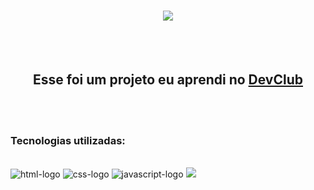 <h1 align="center">
  <img src="https://github.com/viniciuscruz11/pagina-inicial-Instagram/blob/main/img/insta-logo.png?raw=true">
</h1>
<br>
<br>

<h2 align="center">Esse foi um projeto eu aprendi no <a href="https://rodolfomori.com.br/devclub">DevClub</a></h2>

<br>
<br>

<h3>Tecnologias utilizadas:</h3>
<br>

<img src="https://img.shields.io/badge/HTML5-E34F26?style=for-the-badge&logo=html5&logoColor=white" alt="html-logo"/>
<img src="https://img.shields.io/badge/CSS3-1572B6?style=for-the-badge&logo=css3&logoColor=white" alt="css-logo"/>
<img src="https://img.shields.io/badge/JavaScript-F7DF1E?style=for-the-badge&logo=javascript&logoColor=black" alt="javascript-logo"/>

<img src="https://github.com/viniciuscruz11/pagina-inicial-Instagram/blob/main/img/Captura%20de%20Tela%20(2444).png?raw=true"/>
